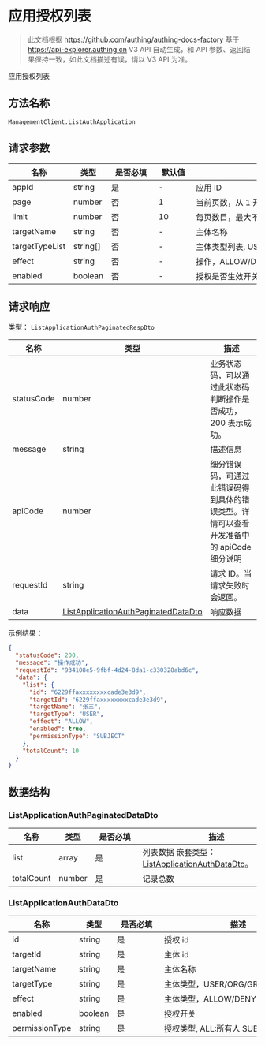 # 应用授权列表

<!--
  警告⚠️：
  不要直接修改该文档，
  https://github.com/Authing/authing-docs-factory
  使用该项目进行生成
-->

<LastUpdated />

> 此文档根据 https://github.com/authing/authing-docs-factory 基于 https://api-explorer.authing.cn V3 API 自动生成，和 API 参数、返回结果保持一致，如此文档描述有误，请以 V3 API 为准。

应用授权列表

## 方法名称

`ManagementClient.ListAuthApplication`

## 请求参数

| 名称 | 类型 | <div style="width:80px">是否必填</div> | <div style="width:60px">默认值</div> | <div style="width:300px">描述</div> | <div style="width:200px">示例值</div> |
| ---- | ---- | ---- | ---- | ---- | ---- |
| appId | string | 是 | - | 应用 ID  | `5a597f35085a2000144a10ed` |
| page | number | 否 | 1 | 当前页数，从 1 开始  | `1` |
| limit | number | 否 | 10 | 每页数目，最大不能超过 50，默认为 10  | `10` |
| targetName | string | 否 | - | 主体名称  | `张三` |
| targetTypeList | string[] | 否 | - | 主体类型列表, USER/ORG/ROLE/GROUP  | `["USER","ORG"]` |
| effect | string | 否 | - | 操作，ALLOW/DENY  | `["ALLOW","DENY"]` |
| enabled | boolean | 否 | - | 授权是否生效开关,  | `true` |




## 请求响应

类型： `ListApplicationAuthPaginatedRespDto`

| 名称 | 类型 | 描述 |
| ---- | ---- | ---- |
| statusCode | number | 业务状态码，可以通过此状态码判断操作是否成功，200 表示成功。 |
| message | string | 描述信息 |
| apiCode | number | 细分错误码，可通过此错误码得到具体的错误类型。详情可以查看开发准备中的 apiCode 细分说明 |
| requestId | string | 请求 ID。当请求失败时会返回。 |
| data | <a href="#ListApplicationAuthPaginatedDataDto">ListApplicationAuthPaginatedDataDto</a> | 响应数据 |



示例结果：

```json
{
  "statusCode": 200,
  "message": "操作成功",
  "requestId": "934108e5-9fbf-4d24-8da1-c330328abd6c",
  "data": {
    "list": {
      "id": "6229ffaxxxxxxxxcade3e3d9",
      "targetId": "6229ffaxxxxxxxxcade3e3d9",
      "targetName": "张三",
      "targetType": "USER",
      "effect": "ALLOW",
      "enabled": true,
      "permissionType": "SUBJECT"
    },
    "totalCount": 10
  }
}
```

## 数据结构


### <a id="ListApplicationAuthPaginatedDataDto"></a> ListApplicationAuthPaginatedDataDto

| 名称 | 类型 | <div style="width:80px">是否必填</div> | <div style="width:300px">描述</div> | <div style="width:200px">示例值</div> |
| ---- |  ---- | ---- | ---- | ---- |
| list | array | 是 | 列表数据 嵌套类型：<a href="#ListApplicationAuthDataDto">ListApplicationAuthDataDto</a>。  |  |
| totalCount | number | 是 | 记录总数   |  `10` |


### <a id="ListApplicationAuthDataDto"></a> ListApplicationAuthDataDto

| 名称 | 类型 | <div style="width:80px">是否必填</div> | <div style="width:300px">描述</div> | <div style="width:200px">示例值</div> |
| ---- |  ---- | ---- | ---- | ---- |
| id | string | 是 | 授权 id   |  `6229ffaxxxxxxxxcade3e3d9` |
| targetId | string | 是 | 主体 id   |  `6229ffaxxxxxxxxcade3e3d9` |
| targetName | string | 是 | 主体名称   |  `张三` |
| targetType | string | 是 | 主体类型，USER/ORG/GROUP/ROLE   | USER |
| effect | string | 是 | 主体类型，ALLOW/DENY   | ALLOW |
| enabled | boolean | 是 | 授权开关   |  `true` |
| permissionType | string | 是 | 授权类型, ALL:所有人 SUBJECT:主体   | ALL |


